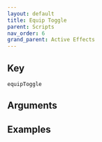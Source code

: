 ```yaml
---
layout: default
title: Equip Toggle
parent: Scripts
nav_order: 6
grand_parent: Active Effects
---
```

## Key

`equipToggle`

## Arguments 

## Examples

